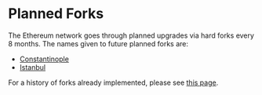 # Planned Forks

The Ethereum network goes through planned upgrades via hard forks every 8 months. The names given to future planned forks are:

* [Constantinople](timeline.md)
* [Istanbul](istanbul.md)

For a history of forks already implemented, please see [this page](../../ethereum-101/history.md#hard-fork-history).

